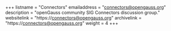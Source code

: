 +++
listname = "Connectors"
emailaddress = "connectors@opengauss.org"
description = "openGauss community SIG Connectors discussion group."
websitelink = "https://connectors@opengauss.org"
archivelink = "https://connectors@opengauss.org"
weight =  4
+++